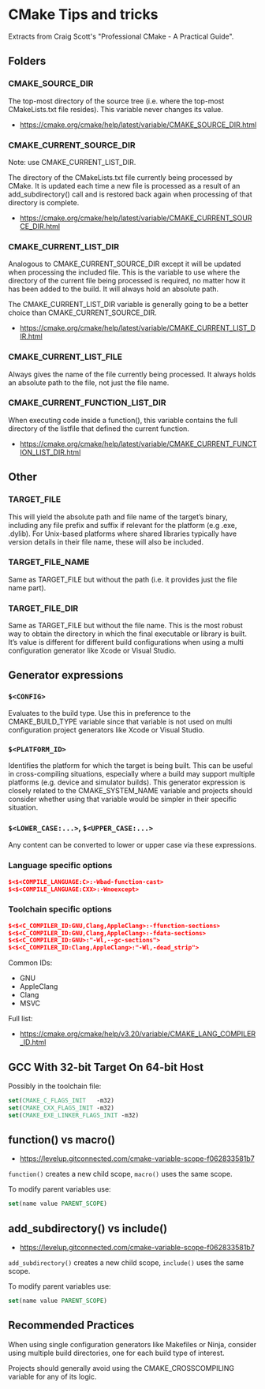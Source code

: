 # CMake Tips and tricks

Extracts from Craig Scott's "Professional CMake - A Practical Guide".

## Folders

### CMAKE_SOURCE_DIR

The top-most directory of the source tree (i.e. where the top-most
CMakeLists.txt file resides).
This variable never changes its value.

- <https://cmake.org/cmake/help/latest/variable/CMAKE_SOURCE_DIR.html>

### CMAKE_CURRENT_SOURCE_DIR

Note: use CMAKE_CURRENT_LIST_DIR.

The directory of the CMakeLists.txt file currently being processed by
CMake. It is updated each time a new file is processed as a result of
an add_subdirectory() call and is restored back again when processing
of that directory is complete.

- <https://cmake.org/cmake/help/latest/variable/CMAKE_CURRENT_SOURCE_DIR.html>

### CMAKE_CURRENT_LIST_DIR

Analogous to CMAKE_CURRENT_SOURCE_DIR except it will be updated when
processing the included file. This is the variable to use where the
directory of the current file being processed is required, no matter
how it has been added to the build. It will always hold an absolute path.

The CMAKE_CURRENT_LIST_DIR variable is generally going to be a better
choice than CMAKE_CURRENT_SOURCE_DIR.

- <https://cmake.org/cmake/help/latest/variable/CMAKE_CURRENT_LIST_DIR.html>

### CMAKE_CURRENT_LIST_FILE

Always gives the name of the file currently being processed. It always
holds an absolute path to the file, not just the file name.

### CMAKE_CURRENT_FUNCTION_LIST_DIR

When executing code inside a function(), this variable contains the full directory of the listfile that defined the current function.

- <https://cmake.org/cmake/help/latest/variable/CMAKE_CURRENT_FUNCTION_LIST_DIR.html>

## Other

### TARGET_FILE

This will yield the absolute path and file name of the target’s binary,
including any file prefix and suffix if relevant for the platform
(e.g .exe, .dylib). For Unix-based platforms where shared libraries
typically have version details in their file name, these will also
be included.

### TARGET_FILE_NAME

Same as TARGET_FILE but without the path (i.e. it provides just the
file name part).

### TARGET_FILE_DIR

Same as TARGET_FILE but without the file name. This is the most robust
way to obtain the directory in which the final executable or library
is built. It’s value is different for different build configurations
when using a multi configuration generator like Xcode or Visual Studio.

## Generator expressions

### `$<CONFIG>`

Evaluates to the build type. Use this in preference to the
CMAKE_BUILD_TYPE variable since that variable is not used on multi
configuration project generators like Xcode or Visual Studio.

### `$<PLATFORM_ID>`

Identifies the platform for which the target is being built. This
can be useful in cross-compiling situations, especially where a build
may support multiple platforms (e.g. device and simulator builds).
This generator expression is closely related to the CMAKE_SYSTEM_NAME
variable and projects should consider whether using that variable
would be simpler in their specific situation.

### `$<LOWER_CASE:...>`, `$<UPPER_CASE:...>`

Any content can be converted to lower or upper case via these expressions.

### Language specific options

```cmake
$<$<COMPILE_LANGUAGE:C>:-Wbad-function-cast>
$<$<COMPILE_LANGUAGE:CXX>:-Wnoexcept>
```

### Toolchain specific options

```cmake
$<$<C_COMPILER_ID:GNU,Clang,AppleClang>:-ffunction-sections>
$<$<C_COMPILER_ID:GNU,Clang,AppleClang>:-fdata-sections>
$<$<C_COMPILER_ID:GNU>:"-Wl,--gc-sections">
$<$<C_COMPILER_ID:Clang,AppleClang>:"-Wl,-dead_strip">
```

Common IDs:

- GNU
- AppleClang
- Clang
- MSVC

Full list:

- <https://cmake.org/cmake/help/v3.20/variable/CMAKE_LANG_COMPILER_ID.html>

## GCC With 32-bit Target On 64-bit Host

Possibly in the toolchain file:

```cmake
set(CMAKE_C_FLAGS_INIT   -m32)
set(CMAKE_CXX_FLAGS_INIT -m32)
set(CMAKE_EXE_LINKER_FLAGS_INIT -m32)
```

## function() vs macro()

- <https://levelup.gitconnected.com/cmake-variable-scope-f062833581b7>

`function()` creates a new child scope, `macro()` uses the same scope.

To modify parent variables use:

```cmake
set(name value PARENT_SCOPE)
```

## add_subdirectory() vs include()

- <https://levelup.gitconnected.com/cmake-variable-scope-f062833581b7>

`add_subdirectory()` creates a new child scope, `include()` uses the same scope.

To modify parent variables use:

```cmake
set(name value PARENT_SCOPE)
```

## Recommended Practices

When using single configuration generators like Makefiles or Ninja,
consider using multiple build directories, one for each build type
of interest.

Projects should generally avoid using the CMAKE_CROSSCOMPILING variable
for any of its logic.
